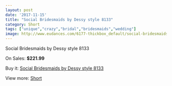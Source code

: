 ```yaml
---
layout: post
date: '2017-11-15'
title: "Social Bridesmaids by Dessy style 8133"
category: Short
tags: ["unique","crazy","bridal","bridesmaids","wedding"]
image: http://www.eudances.com/6177-thickbox_default/social-bridesmaids-by-dessy-style-8133.jpg
---
```

Social Bridesmaids by Dessy style 8133

On Sales: **$221.99**
<a href="https://www.eudances.com/en/short/2210-social-bridesmaids-by-dessy-style-8133.html"><amp-img layout="responsive" width="600" height="600" src="//www.eudances.com/6177-thickbox_default/social-bridesmaids-by-dessy-style-8133.jpg" alt="Social Bridesmaids by Dessy style 8133 0" /></a>
<a href="https://www.eudances.com/en/short/2210-social-bridesmaids-by-dessy-style-8133.html"><amp-img layout="responsive" width="600" height="600" src="//www.eudances.com/6178-thickbox_default/social-bridesmaids-by-dessy-style-8133.jpg" alt="Social Bridesmaids by Dessy style 8133 1" /></a>

Buy it: [Social Bridesmaids by Dessy style 8133](https://www.eudances.com/en/short/2210-social-bridesmaids-by-dessy-style-8133.html "Social Bridesmaids by Dessy style 8133")

View more: [Short](https://www.eudances.com/en/25-short "Short")